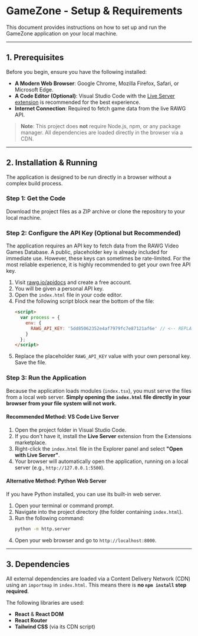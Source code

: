 # GameZone - Setup & Requirements

This document provides instructions on how to set up and run the GameZone application on your local machine.

---

## 1. Prerequisites

Before you begin, ensure you have the following installed:

- **A Modern Web Browser**: Google Chrome, Mozilla Firefox, Safari, or Microsoft Edge.
- **A Code Editor (Optional)**: Visual Studio Code with the [Live Server extension](https://marketplace.visualstudio.com/items?itemName=ritwickdey.LiveServer) is recommended for the best experience.
- **Internet Connection**: Required to fetch game data from the live RAWG API.

> **Note**: This project does **not** require Node.js, npm, or any package manager. All dependencies are loaded directly in the browser via a CDN.

---

## 2. Installation & Running

The application is designed to be run directly in a browser without a complex build process.

### Step 1: Get the Code

Download the project files as a ZIP archive or clone the repository to your local machine.

### Step 2: Configure the API Key (Optional but Recommended)

The application requires an API key to fetch data from the RAWG Video Games Database. A public, placeholder key is already included for immediate use. However, these keys can sometimes be rate-limited. For the most reliable experience, it is highly recommended to get your own free API key.

1.  Visit [rawg.io/apidocs](https://rawg.io/apidocs) and create a free account.
2.  You will be given a personal API key.
3.  Open the `index.html` file in your code editor.
4.  Find the following script block near the bottom of the file:
    ```html
    <script>
      var process = {
        env: {
          RAWG_API_KEY: '5dd85062352e4af7979fc7e87121af6e' // <-- REPLACE THIS VALUE
        }
      };
    </script>
    ```
5.  Replace the placeholder `RAWG_API_KEY` value with your own personal key. Save the file.

### Step 3: Run the Application

Because the application loads modules (`index.tsx`), you must serve the files from a local web server. **Simply opening the `index.html` file directly in your browser from your file system will not work.**

#### Recommended Method: VS Code Live Server

1.  Open the project folder in Visual Studio Code.
2.  If you don't have it, install the **Live Server** extension from the Extensions marketplace.
3.  Right-click the `index.html` file in the Explorer panel and select **"Open with Live Server"**.
4.  Your browser will automatically open the application, running on a local server (e.g., `http://127.0.0.1:5500`).

#### Alternative Method: Python Web Server

If you have Python installed, you can use its built-in web server.

1.  Open your terminal or command prompt.
2.  Navigate into the project directory (the folder containing `index.html`).
3.  Run the following command:
    ```bash
    python -m http.server
    ```
4.  Open your web browser and go to `http://localhost:8000`.

---

## 3. Dependencies

All external dependencies are loaded via a Content Delivery Network (CDN) using an `importmap` in `index.html`. This means there is **no `npm install` step required**.

The following libraries are used:
- **React** & **React DOM**
- **React Router**
- **Tailwind CSS** (via its CDN script)
